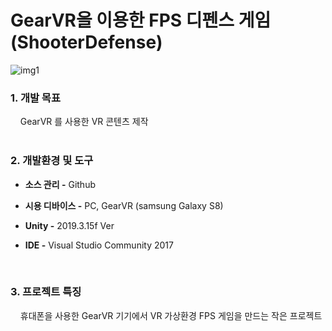# GearVR을 이용한 FPS 디펜스 게임 (ShooterDefense)

![img1](https://github.com/zigoom/ShooterDefense/assets/24885296/eb09b822-fe18-485f-b58e-fa2decf163f7)


### 1. 개발 목표  
&nbsp;&nbsp;&nbsp;   GearVR 를 사용한 VR 콘텐츠 제작   
<br/>
### 2. 개발환경 및 도구  
  - **소스 관리 -**  Github
  - **시용 디바이스 -**  PC, GearVR (samsung Galaxy S8)     
  
  - **Unity -** 2019.3.15f Ver 
  - **IDE -** Visual Studio Community 2017  
<br/>

### 3. 프로젝트 특징  
&nbsp;&nbsp;&nbsp;   휴대폰을 사용한 GearVR 기기에서 VR 가상환경 FPS 게임을 만드는 작은 프로젝트
  
